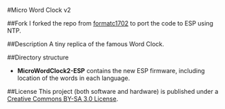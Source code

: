 #Micro Word Clock v2

##Fork
I forked the repo from [formatc1702](https://github.com/formatc1702/Micro-Word-Clock) to port the code to ESP using NTP.

##Description
A tiny replica of the famous Word Clock.

##Directory structure
- **MicroWordClock2-ESP** contains the new ESP firmware, including location of the words in each language.



##License
This project (both software and hardware) is published under a [Creative Commons BY-SA 3.0 License](http://creativecommons.org/licenses/by-sa/3.0/).
